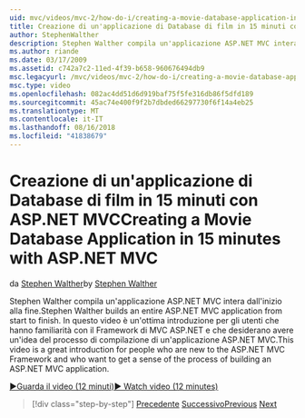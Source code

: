 ```yaml
---
uid: mvc/videos/mvc-2/how-do-i/creating-a-movie-database-application-in-15-minutes-with-aspnet-mvc
title: Creazione di un'applicazione di Database di film in 15 minuti con ASP.NET MVC | Microsoft Docs
author: StephenWalther
description: Stephen Walther compila un'applicazione ASP.NET MVC intera dall'inizio alla fine. In questo video è un'ottima introduzione per gli utenti che hanno familiarità con F. MVC di ASP.NET...
ms.author: riande
ms.date: 03/17/2009
ms.assetid: c742a7c2-11ed-4f39-b658-960676494db9
msc.legacyurl: /mvc/videos/mvc-2/how-do-i/creating-a-movie-database-application-in-15-minutes-with-aspnet-mvc
msc.type: video
ms.openlocfilehash: 082ac4dd51d6d919baf75f5fe316db86f5dfd189
ms.sourcegitcommit: 45ac74e400f9f2b7dbded66297730f6f14a4eb25
ms.translationtype: MT
ms.contentlocale: it-IT
ms.lasthandoff: 08/16/2018
ms.locfileid: "41838679"
---
```

<a name="creating-a-movie-database-application-in-15-minutes-with-aspnet-mvc"></a><span data-ttu-id="8ffee-104">Creazione di un'applicazione di Database di film in 15 minuti con ASP.NET MVC</span><span class="sxs-lookup"><span data-stu-id="8ffee-104">Creating a Movie Database Application in 15 minutes with ASP.NET MVC</span></span>
====================
<span data-ttu-id="8ffee-105">da [Stephen Walther](https://github.com/StephenWalther)</span><span class="sxs-lookup"><span data-stu-id="8ffee-105">by [Stephen Walther](https://github.com/StephenWalther)</span></span>

<span data-ttu-id="8ffee-106">Stephen Walther compila un'applicazione ASP.NET MVC intera dall'inizio alla fine.</span><span class="sxs-lookup"><span data-stu-id="8ffee-106">Stephen Walther builds an entire ASP.NET MVC application from start to finish.</span></span> <span data-ttu-id="8ffee-107">In questo video è un'ottima introduzione per gli utenti che hanno familiarità con il Framework di MVC ASP.NET e che desiderano avere un'idea del processo di compilazione di un'applicazione ASP.NET MVC.</span><span class="sxs-lookup"><span data-stu-id="8ffee-107">This video is a great introduction for people who are new to the ASP.NET MVC Framework and who want to get a sense of the process of building an ASP.NET MVC application.</span></span>

[<span data-ttu-id="8ffee-108">&#9654;Guarda il video (12 minuti)</span><span class="sxs-lookup"><span data-stu-id="8ffee-108">&#9654; Watch video (12 minutes)</span></span>](https://channel9.msdn.com/Blogs/ASP-NET-Site-Videos/creating-a-movie-database-application-in-15-minutes-with-aspnet-mvc)

> [!div class="step-by-step"]
> <span data-ttu-id="8ffee-109">[Precedente](creating-a-tasklist-application-with-aspnet-mvc.md)
> [Successivo](understanding-models-views-and-controllers.md)</span><span class="sxs-lookup"><span data-stu-id="8ffee-109">[Previous](creating-a-tasklist-application-with-aspnet-mvc.md)
[Next](understanding-models-views-and-controllers.md)</span></span>
